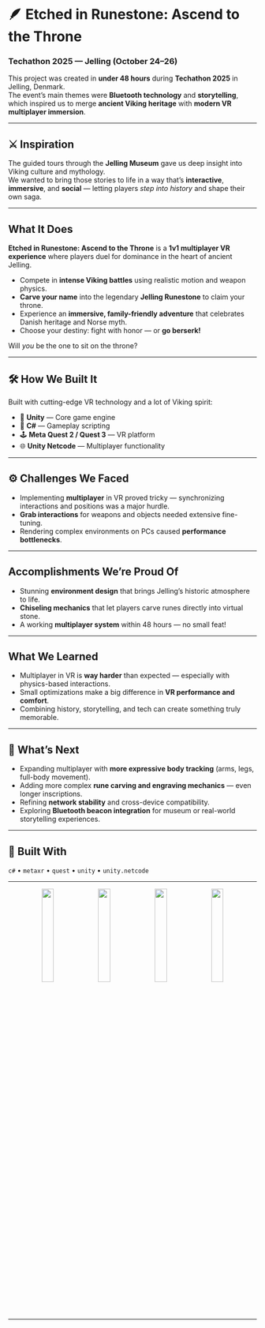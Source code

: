 # 🪶 Etched in Runestone: Ascend to the Throne  
### Techathon 2025 — Jelling (October 24–26)

This project was created in **under 48 hours** during **Techathon 2025** in Jelling, Denmark.  
The event’s main themes were **Bluetooth technology** and **storytelling**, which inspired us to merge **ancient Viking heritage** with **modern VR multiplayer immersion**.

---

## ⚔️ Inspiration  
The guided tours through the **Jelling Museum** gave us deep insight into Viking culture and mythology.  
We wanted to bring those stories to life in a way that’s **interactive**, **immersive**, and **social** — letting players *step into history* and shape their own saga.

---

## What It Does  
**Etched in Runestone: Ascend to the Throne** is a **1v1 multiplayer VR experience** where players duel for dominance in the heart of ancient Jelling.  

- Compete in **intense Viking battles** using realistic motion and weapon physics.  
- **Carve your name** into the legendary **Jelling Runestone** to claim your throne.  
- Experience an **immersive, family-friendly adventure** that celebrates Danish heritage and Norse myth.  
- Choose your destiny: fight with honor — or **go berserk!**  

Will *you* be the one to sit on the throne?

---

## 🛠️ How We Built It  
Built with cutting-edge VR technology and a lot of Viking spirit:  

- 🧱 **Unity** — Core game engine  
- 🧩 **C#** — Gameplay scripting  
- 🕹️ **Meta Quest 2 / Quest 3** — VR platform  
- 🌐 **Unity Netcode** — Multiplayer functionality  

---

## ⚙️ Challenges We Faced  
- Implementing **multiplayer** in VR proved tricky — synchronizing interactions and positions was a major hurdle.  
- **Grab interactions** for weapons and objects needed extensive fine-tuning.  
- Rendering complex environments on PCs caused **performance bottlenecks**.  

---

## Accomplishments We’re Proud Of  
- Stunning **environment design** that brings Jelling’s historic atmosphere to life.  
- **Chiseling mechanics** that let players carve runes directly into virtual stone.  
- A working **multiplayer system** within 48 hours — no small feat!  

---

## What We Learned  
- Multiplayer in VR is **way harder** than expected — especially with physics-based interactions.  
- Small optimizations make a big difference in **VR performance and comfort**.  
- Combining history, storytelling, and tech can create something truly memorable.

---

## 🔮 What’s Next  
- Expanding multiplayer with **more expressive body tracking** (arms, legs, full-body movement).  
- Adding more complex **rune carving and engraving mechanics** — even longer inscriptions.  
- Refining **network stability** and cross-device compatibility.  
- Exploring **Bluetooth beacon integration** for museum or real-world storytelling experiences.  

---

## 🧰 Built With  
`c#` • `metaxr` • `quest` • `unity` • `unity.netcode`

---

<p align="center">
  <img src="https://github.com/user-attachments/assets/a98484d4-c452-4312-8537-d938684a23f0" width="22%" />
  <img src="https://github.com/user-attachments/assets/78011a8c-5623-4b5a-97c4-1fb626ece233" width="22%" />
  <img src="https://github.com/user-attachments/assets/cca28a27-854f-40d6-87ce-c950e7870fbb" width="22%" />
  <img src="https://github.com/user-attachments/assets/eb228633-b10f-45ad-8393-793a0042871e" width="22%" />
</p>

---


